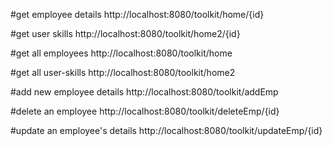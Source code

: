 #get employee details
http://localhost:8080/toolkit/home/{id}

#get user skills
http://localhost:8080/toolkit/home2/{id}

#get all employees
http://localhost:8080/toolkit/home

#get all user-skills
http://localhost:8080/toolkit/home2

#add new employee details
http://localhost:8080/toolkit/addEmp

#delete an employee
http://localhost:8080/toolkit/deleteEmp/{id}

#update an employee's details
http://localhost:8080/toolkit/updateEmp/{id}

